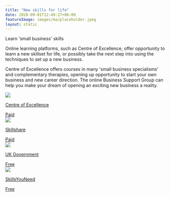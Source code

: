 ```yaml
---
title: "New skills for life"
date: 2020-09-01T12:49:27+06:00
featureImage: images/ma/placeholder.jpeg
layout: static
---
```


Learn 'small business' skills

Online learning platforms, such as Centre of Excellence, offer opportunity to learn a new skillset for life, or possibly take the next step into using the techniques to set up a new business. 

Centre of Excellence offers courses in many 'small business specialisms' and complementary therapies, opening up opportunity to start your own business and new career direction. The online Business Support Group can help you make your dream of opening an exciting new business a reality.

<a class="ma-link" href="https://www.centreofexcellence.com/"><div class="ma-card ma-card-Learning"><div class="ma-icon"><img src ="/images/Icon-pound - learning - opacity.svg"/></div><div class="ma-name"><p>Centre of Excellence</p></div><div class="ma-paid-text"><span>Paid</span></div></div></a><a class="ma-link" href="https://www.skillshare.com/"><div class="ma-card ma-card-Learning"><div class="ma-icon"><img src ="/images/Icon-pound - learning - opacity.svg"/></div><div class="ma-name"><p>Skillshare</p></div><div class="ma-paid-text"><span>Paid</span></div></div></a><a class="ma-link" href="https://www.gov.uk/set-up-business"><div class="ma-card ma-card-Learning"><div class="ma-icon"><img src ="/images/Icon-check - learning - opacity.svg"/></div><div class="ma-name"><p>UK Government</p></div><div class="ma-paid-text"><span>Free</span></div></div></a><a class="ma-link" href="https://www.skillsyouneed.com/shop/self-employment.html"><div class="ma-card ma-card-Learning"><div class="ma-icon"><img src ="/images/Icon-check - learning - opacity.svg"/></div><div class="ma-name"><p>SkillsYouNeed</p></div><div class="ma-paid-text"><span>Free</span></div></div></a>  

<br/><br/>






